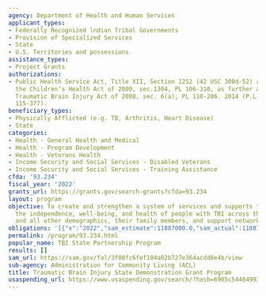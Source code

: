 ```yaml
---
agency: Department of Health and Human Services
applicant_types:
- Federally Recognized lndian Tribal Governments
- Provision of Specialized Services
- State
- U.S. Territories and possessions
assistance_types:
- Project Grants
authorizations:
- Public Health Service Act, Title XII, Section 1252 (42 USC 300d-52) as amended by
  the Children’s Health Act of 2000, sec.1304, PL 106-310, as further amended by the
  Traumatic Brain Injury Act of 2008, sec. 6(a), PL 110-206. 2014 (P.L.113-196). (P.L.
  115-377).
beneficiary_types:
- Physically Afflicted (e.g. TB, Arthritis, Heart Disease)
- State
categories:
- Health - General Health and Medical
- Health - Program Development
- Health - Veterans Health
- Income Security and Social Services - Disabled Veterans
- Income Security and Social Services - Training Assistance
cfda: '93.234'
fiscal_year: '2022'
grants_url: https://grants.gov/search-grants?cfda=93.234
layout: program
objective: To create and strengthen a system of services and supports that maximizes
  the independence, well-being, and health of people with TBI across the lifespan
  and all other demographics, their family members, and support networks.
obligations: '[{"x":"2022","sam_estimate":11887000.0,"sam_actual":11887000.0,"usa_spending_actual":7816294.57},{"x":"2023","sam_estimate":5835009.0,"sam_actual":0.0,"usa_spending_actual":5868149.3},{"x":"2024","sam_estimate":0.0,"sam_actual":0.0,"usa_spending_actual":5505262.6}]'
permalink: /program/93.234.html
popular_name: TBI State Partnership Program
results: []
sam_url: https://sam.gov/fal/3f08fc6fef104a02b727e364acdd8e4b/view
sub-agency: Administration for Community Living (ACL)
title: Traumatic Brain Injury State Demonstration Grant Program
usaspending_url: https://www.usaspending.gov/search/?hash=6905c54484993e59eefcc19366bf54ad
---
```

